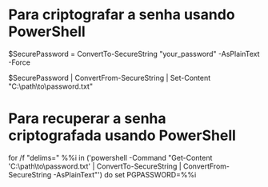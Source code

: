 # Para criptografar a senha usando PowerShell
$SecurePassword = ConvertTo-SecureString "your_password" -AsPlainText -Force

$SecurePassword | ConvertFrom-SecureString | Set-Content "C:\path\to\password.txt"

# Para recuperar a senha criptografada usando PowerShell
for /f "delims=" %%i in ('powershell -Command "Get-Content 'C:\path\to\password.txt' | ConvertTo-SecureString | ConvertFrom-SecureString -AsPlainText"') do set PGPASSWORD=%%i
